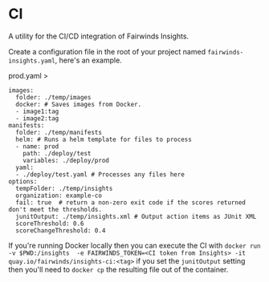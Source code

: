 # CI

A utility for the CI/CD integration of Fairwinds Insights.

Create a configuration file in the root of your project named `fairwinds-insights.yaml`, here's an example.

prod.yaml > <helm comment>

```
images:
  folder: ./temp/images
  docker: # Saves images from Docker.
  - image1:tag
  - image2:tag
manifests:
  folder: ./temp/manifests
  helm: # Runs a helm template for files to process
  - name: prod
    path: ./deploy/test
    variables: ./deploy/prod
  yaml:
  - ./deploy/test.yaml # Processes any files here
options:
  tempFolder: ./temp/insights
  organization: example-co
  fail: true  # return a non-zero exit code if the scores returned don't meet the thresholds.
  junitOutput: ./temp/insights.xml # Output action items as JUnit XML
  scoreThreshold: 0.6
  scoreChangeThreshold: 0.4
```

If you're running Docker locally then you can execute the CI with `docker run -v $PWD:/insights  -e FAIRWINDS_TOKEN=<CI token from Insights> -it quay.io/fairwinds/insights-ci:<tag>` if you set the `junitOutput` setting then you'll need to `docker cp` the resulting file out of the container.